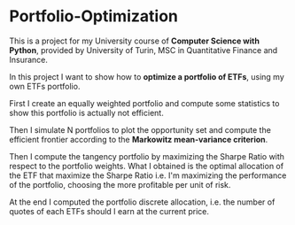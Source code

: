 
# Portfolio-Optimization
This is a project for my University course of **Computer Science with Python**, provided by University of Turin, MSC in Quantitative Finance and Insurance.

In this project I want to show how to **optimize a portfolio of ETFs**, using my own ETFs portfolio.

First I create an equally weighted portfolio and compute some statistics to show this portfolio is actually not efficient.

Then I simulate N portfolios to plot the opportunity set and compute the efficient frontier according to the **Markowitz mean-variance criterion**. 

Then I compute the tangency portfolio by maximizing the Sharpe Ratio with respect to the portfolio weights. What I obtained is the optimal allocation of the ETF that maximize the Sharpe Ratio i.e. I'm maximizing the performance of the portfolio, choosing the more profitable per unit of risk.

At the end I computed the portfolio discrete allocation, i.e. the number of quotes of each ETFs should I earn at the current price.
